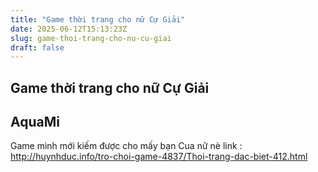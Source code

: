 ```yaml
---
title: "Game thời trang cho nữ Cự Giải"
date: 2025-06-12T15:13:23Z
slug: game-thoi-trang-cho-nu-cu-giai
draft: false
---
```


## Game thời trang cho nữ Cự Giải

## AquaMi

Game mình mới kiếm được cho mấy bạn Cua nữ nè
link : http://huynhduc.info/tro-choi-game-4837/Thoi-trang-dac-biet-412.html